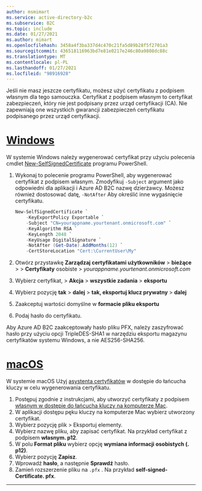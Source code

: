 ```yaml
---
author: msmimart
ms.service: active-directory-b2c
ms.subservice: B2C
ms.topic: include
ms.date: 01/27/2021
ms.author: mimart
ms.openlocfilehash: 3458a4f3ba337d4c470c21fa5d89b28f5f2701a3
ms.sourcegitcommit: 436518116963bd7e81e0217e246c80a9808dc88c
ms.translationtype: MT
ms.contentlocale: pl-PL
ms.lasthandoff: 01/27/2021
ms.locfileid: "98916928"
---
```

Jeśli nie masz jeszcze certyfikatu, możesz użyć certyfikatu z podpisem własnym dla tego samouczka. Certyfikat z podpisem własnym to certyfikat zabezpieczeń, który nie jest podpisany przez urząd certyfikacji (CA). Nie zapewniają one wszystkich gwarancji zabezpieczeń certyfikatu podpisanego przez urząd certyfikacji. 

# <a name="windows"></a>[Windows](#tab/windows)

W systemie Windows należy wygenerować certyfikat przy użyciu polecenia cmdlet [New-SelfSignedCertificate](/powershell/module/pkiclient/new-selfsignedcertificate) programu PowerShell.

1. Wykonaj to polecenie programu PowerShell, aby wygenerować certyfikat z podpisem własnym. Zmodyfikuj `-Subject` argument jako odpowiedni dla aplikacji i Azure AD B2C nazwę dzierżawcy. Możesz również dostosować datę, `-NotAfter` Aby określić inne wygaśnięcie certyfikatu.

    ```PowerShell
    New-SelfSignedCertificate `
        -KeyExportPolicy Exportable `
        -Subject "CN=yourappname.yourtenant.onmicrosoft.com" `
        -KeyAlgorithm RSA `
        -KeyLength 2048 `
        -KeyUsage DigitalSignature `
        -NotAfter (Get-Date).AddMonths(12) `
        -CertStoreLocation "Cert:\CurrentUser\My"
    ```

1. Otwórz przystawkę **Zarządzaj certyfikatami użytkowników**  >  **bieżące**  >    >  **Certyfikaty** osobiste  >  *yourappname.yourtenant.onmicrosoft.com*
1. Wybierz certyfikat, > **Akcja**  >  **wszystkie zadania**  >  **eksportu**
1. Wybierz pozycję **tak**  >  **dalej**  >  **tak, eksportuj klucz prywatny**  >  **dalej**
1. Zaakceptuj wartości domyślne w **formacie pliku eksportu**
1. Podaj hasło do certyfikatu.

Aby Azure AD B2C zaakceptowały hasło pliku PFX, należy zaszyfrować hasło przy użyciu opcji TripleDES-SHA1 w narzędziu eksportu magazynu certyfikatów systemu Windows, a nie AES256-SHA256.

# <a name="macos"></a>[macOS](#tab/macos)

W systemie macOS Użyj [asystenta certyfikatów](https://support.apple.com/guide/keychain-access/aside/glosa3ed0609/11.0/mac/11.0) w dostępie do łańcucha kluczy w celu wygenerowania certyfikatu.

1. Postępuj zgodnie z instrukcjami, aby utworzyć certyfikaty z podpisem [własnym w dostępie do łańcucha kluczy na komputerze Mac](https://support.apple.com/guide/keychain-access/kyca8916/mac).
1. W aplikacji dostępu pęku kluczy na komputerze Mac wybierz utworzony certyfikat.
1. Wybierz pozycję plik > Eksportuj elementy.
1. Wybierz nazwę pliku, aby zapisać certyfikat. Na przykład certyfikat z podpisem **własnym. p12**. 
1. W polu **Format pliku** wybierz opcję **wymiana informacji osobistych (. p12)**.
1. Wybierz pozycję **Zapisz**.
1. Wprowadź **hasło**, a następnie **Sprawdź** hasło.
1. Zamień rozszerzenie pliku na `.pfx` . Na przykład **self-signed-Certificate. pfx**. 

---
